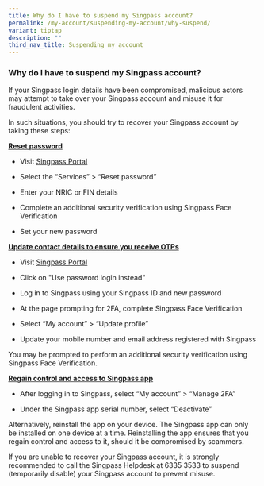 ```yaml
---
title: Why do I have to suspend my Singpass account?
permalink: /my-account/suspending-my-account/why-suspend/
variant: tiptap
description: ""
third_nav_title: Suspending my account
---
```

<h3>Why do I have to suspend my Singpass account?</h3>
<p>If your Singpass login details have been compromised, malicious actors
may attempt to take over your Singpass account and misuse it for fraudulent
activities.</p>
<p>In such situations, you should try to recover your Singpass account by
taking these steps:</p>
<p><strong><u>Reset password</u></strong>
</p>
<ul data-tight="true" class="tight">
<li>
<p>Visit <a href="https://go.gov.sg/singpass-login" rel="noopener" target="_blank"><u>Singpass Portal</u></a>
</p>
</li>
<li>
<p>Select the “Services” &gt; “Reset password”</p>
</li>
<li>
<p>Enter your NRIC or FIN details</p>
</li>
<li>
<p>Complete an additional security verification using Singpass Face Verification</p>
</li>
<li>
<p>Set your new password</p>
</li>
</ul>
<p><strong><u>Update contact details to ensure you receive OTPs</u></strong>
</p>
<ul data-tight="true" class="tight">
<li>
<p>Visit <a href="https://go.gov.sg/singpass-login" rel="noopener" target="_blank"><u>Singpass Portal</u></a>
</p>
</li>
<li>
<p>Click on "Use password login instead"</p>
</li>
<li>
<p>Log in to Singpass using your Singpass ID and new password</p>
</li>
<li>
<p>At the page prompting for 2FA, complete Singpass Face Verification</p>
</li>
<li>
<p>Select “My account” &gt; “Update profile”</p>
</li>
<li>
<p>Update your mobile number and email address registered with Singpass</p>
</li>
</ul>
<p>You may be prompted to perform an additional security verification using
Singpass Face Verification.
<br>
</p>
<p><strong><u>Regain control and access to Singpass app</u></strong>
</p>
<ul data-tight="true" class="tight">
<li>
<p>After logging in to Singpass, select “My account” &gt; “Manage 2FA”</p>
</li>
<li>
<p>Under the Singpass app serial number, select “Deactivate”</p>
</li>
</ul>
<p>Alternatively, reinstall the app on your device. The Singpass app can
only be installed on one device at a time. Reinstalling the app ensures
that you regain control and access to it, should it be compromised by scammers.</p>
<p>If you are unable to recover your Singpass account, it is strongly recommended
to call the Singpass Helpdesk at 6335 3533 to suspend (temporarily disable)
your Singpass account to prevent misuse.</p>